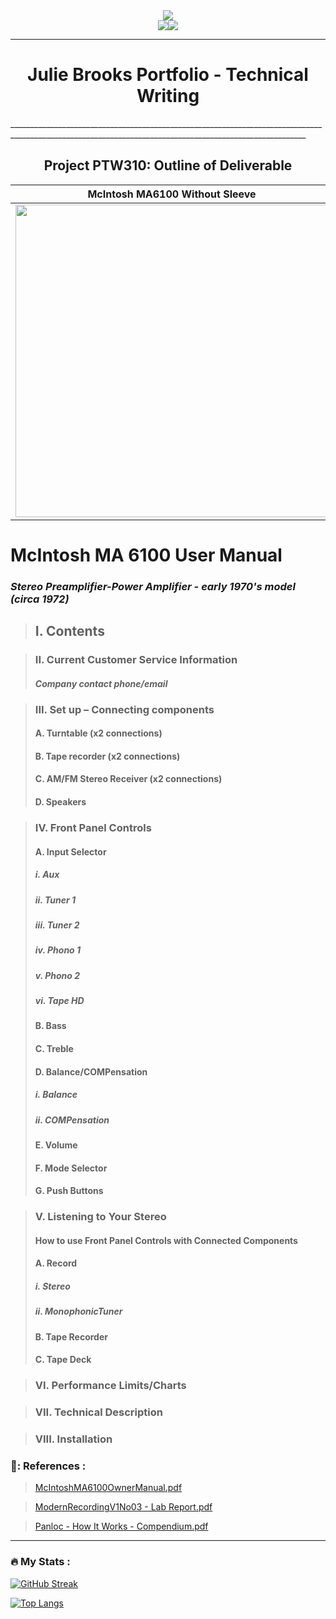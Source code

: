 <div id="header" align="center">
  <img src="https://user-images.githubusercontent.com/102181917/218206431-ad74495a-a847-4feb-b60e-7cab1e57c14c.jpg">
</div>
<div id="header" align="center">
<img src="https://img.shields.io/github/followers/chewyoda?style=social"><img src="https://komarev.com/ghpvc/?username=chewyoda&color=yellowgreen&style=plastic">
</div>


________________________________________________________________________________________________________________________________________________________________
<H1 align="center">
<b>Julie Brooks Portfolio - Technical Writing</b>
</h1>
________________________________________________________________________________________________________________________________________________________
<H2 align="center">
<b>Project PTW310: Outline of Deliverable</b>
</h2>

 

McIntosh MA6100 Without Sleeve                                           |     McIntosh MA6100 With Sleeve
:-----------------------------------------------------------------------:|:-----------------------------------------------------------------------------:
<img src="https://user-images.githubusercontent.com/102181917/218172555-2a888b23-1901-4f98-a902-8acd6a782caa.jpg" width="500">  | <img src="https://user-images.githubusercontent.com/102181917/218184618-830e6b49-d3bc-44c6-8a50-5ca80c3df712.jpg" width="500">


# McIntosh MA 6100 User Manual 
### *Stereo Preamplifier-Power Amplifier - early 1970's model (circa 1972)*
>## I. Contents

>### II. Current Customer Service Information
>#### *Company contact phone/email*

>### III. Set up – Connecting components
>#### A. Turntable (x2 connections)
>#### B. Tape recorder (x2 connections)
>#### C. AM/FM Stereo Receiver (x2 connections)
>#### D. Speakers 

>### IV. Front Panel Controls
>#### A. Input Selector
>##### i. *Aux*
>##### ii. *Tuner 1*
>##### iii. *Tuner 2*
>##### iv. *Phono 1*
>##### v. *Phono 2*
>##### vi. *Tape HD*
>#### B. Bass
>#### C. Treble
>#### D. Balance/COMPensation 
>##### i. *Balance*
>##### ii. *COMPensation*
>#### E. Volume
>#### F. Mode Selector
>#### G. Push Buttons

>### V. Listening to Your Stereo
>#### How to use Front Panel Controls with Connected Components
>#### A. Record
>##### i. *Stereo*
>##### ii. *MonophonicTuner*
>#### B. Tape Recorder
>#### C. Tape Deck

>### VI. Performance Limits/Charts

>### VII. Technical Description

>### VIII. Installation


### 📖: References : 
>[McIntoshMA6100OwnerManual.pdf](https://github.com/chewyoda/juliebrooks-portfolio.github.io/files/10710620/McIntoshMA6100OwnerManual.pdf)

>[ModernRecordingV1No03 - Lab Report.pdf](https://github.com/chewyoda/juliebrooks-portfolio.github.io/files/10710738/ModernRecordingV1No03.-.Lab.Report.pdf)

>[Panloc - How It Works - Compendium.pdf](https://github.com/chewyoda/juliebrooks-portfolio.github.io/files/10710754/Panloc.-.How.It.Works.-.Compendium.pdf)


----------------------------------------------------------------------------------------------------------------------------------------------------------------
### :fire: My Stats :
[![GitHub Streak](http://github-readme-streak-stats.herokuapp.com?user=chewyoda&theme=dracula&hide_border=true&border_radius=4.4&mode=weekly)](https://git.io/streak-stats)

[![Top Langs](https://github-readme-stats.vercel.app/api/top-langs/?username=chewyoda&layout=compact&theme=vision-friendly-dark)](https://github.com/anuraghazra/github-readme-stats)

